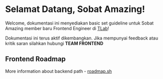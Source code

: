 # Selamat Datang, Sobat Amazing!

Welcome, dokumentasi ini menyediakan basic set guideline untuk Sobat Amazing
member baru Frontend Engineer di [TLab](https://tlab.co.id/)!

Dokumentasi ini terus aktif dikembangkan. Jika mempunyai feedback atau kritik saran
silahkan hubungi **TEAM FRONTEND**

## Frontend Roadmap

More information about backend path - [roadmap.sh](https://roadmap.sh/frontend)